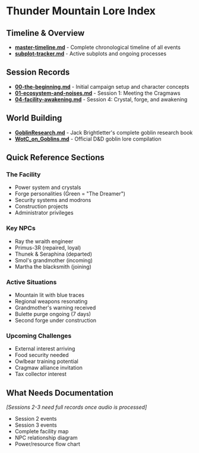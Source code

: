 # Thunder Mountain Lore Index

## Timeline & Overview
- **[master-timeline.md](master-timeline.md)** - Complete chronological timeline of all events
- **[subplot-tracker.md](subplot-tracker.md)** - Active subplots and ongoing processes

## Session Records
- **[00-the-beginning.md](00-the-beginning.md)** - Initial campaign setup and character concepts
- **[01-ecosystem-and-noises.md](01-ecosystem-and-noises.md)** - Session 1: Meeting the Cragmaws
- **[04-facility-awakening.md](04-facility-awakening.md)** - Session 4: Crystal, forge, and awakening

## World Building
- **[GoblinResearch.md](GoblinResearch.md)** - Jack Brightletter's complete goblin research book
- **[WotC_on_Goblins.md](WotC_on_Goblins.md)** - Official D&D goblin lore compilation

## Quick Reference Sections

### The Facility
- Power system and crystals
- Forge personalities (Green = "The Dreamer")
- Security systems and modrons
- Construction projects
- Administrator privileges

### Key NPCs
- Ray the wraith engineer
- Primus-3R (repaired, loyal)
- Thunek & Seraphina (departed)
- Smol's grandmother (incoming)
- Martha the blacksmith (joining)

### Active Situations
- Mountain lit with blue traces
- Regional weapons resonating
- Grandmother's warning received
- Bulette purge ongoing (7 days)
- Second forge under construction

### Upcoming Challenges
- External interest arriving
- Food security needed
- Owlbear training potential
- Cragmaw alliance invitation
- Tax collector interest

## What Needs Documentation
*[Sessions 2-3 need full records once audio is processed]*

- Session 2 events
- Session 3 events  
- Complete facility map
- NPC relationship diagram
- Power/resource flow chart